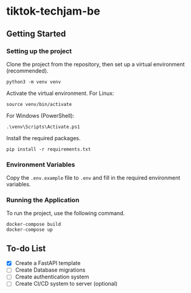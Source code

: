 # tiktok-techjam-be

## Getting Started

### Setting up the project

Clone the project from the repository, then set up a virtual environment (recommended).

```shell
python3 -m venv venv
```

Activate the virtual environment.
For Linux:

```shell
source venv/bin/activate
```

For Windows (PowerShell):

```shell
.\venv\Scripts\Activate.ps1
```

Install the required packages.

```shell
pip install -r requirements.txt
```

### Environment Variables

Copy the `.env.example` file to `.env` and fill in the required environment variables.

### Running the Application

To run the project, use the following command.

```shell
docker-compose build
docker-compose up
```

## To-do List

- [x] Create a FastAPI template
- [ ] Create Database migrations
- [ ] Create authentication system
- [ ] Create CI/CD system to server (optional)

